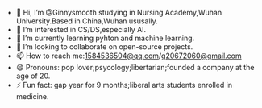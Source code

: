 - 👋 Hi, I’m @Ginnysmooth studying in Nursing Academy,Wuhan University.Based in China,Wuhan ususally.
- 👀 I’m interested in CS/DS,especially AI.
- 🌱 I’m currently learning pyhton and machine learning.
- 💞️ I’m looking to collaborate on open-source projects.
- 📫 How to reach me:1584536504@qq.com/g20672060@gmail.com
- 😄 Pronouns: pop lover;psycology;libertarian;founded a company at the age of 20.
- ⚡ Fun fact: gap year for 9 months;liberal arts students enrolled in medicine.

<!---
Ginnysmooth/Ginnysmooth is a ✨ special ✨ repository because its `README.md` (this file) appears on your GitHub profile.
You can click the Preview link to take a look at your changes.
--->
